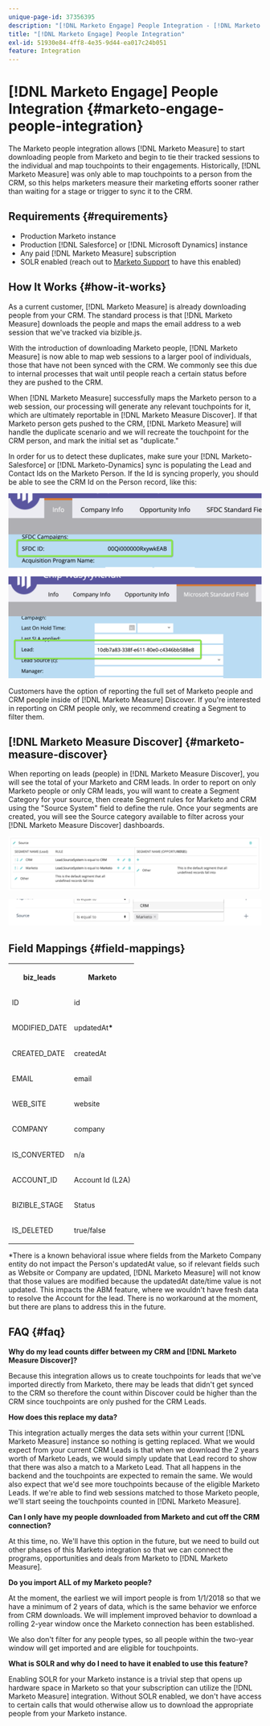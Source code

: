 ```yaml
---
unique-page-id: 37356395
description: "[!DNL Marketo Engage] People Integration - [!DNL Marketo Measure]"
title: "[!DNL Marketo Engage] People Integration"
exl-id: 51930e84-4ff8-4e35-9d44-ea017c24b051
feature: Integration
---
```

# [!DNL Marketo Engage] People Integration {#marketo-engage-people-integration}

The Marketo people integration allows [!DNL Marketo Measure] to start downloading people from Marketo and begin to tie their tracked sessions to the individual and map touchpoints to their engagements. Historically, [!DNL Marketo Measure] was only able to map touchpoints to a person from the CRM, so this helps marketers measure their marketing efforts sooner rather than waiting for a stage or trigger to sync it to the CRM.

## Requirements {#requirements}

* Production Marketo instance
* Production [!DNL Salesforce] or [!DNL Microsoft Dynamics] instance
* Any paid [!DNL Marketo Measure] subscription
* SOLR enabled (reach out to [Marketo Support](https://nation.marketo.com/t5/Support/ct-p/Support) to have this enabled)

## How It Works {#how-it-works}

As a current customer, [!DNL Marketo Measure] is already downloading people from your CRM. The standard process is that [!DNL Marketo Measure] downloads the people and maps the email address to a web session that we've tracked via bizible.js.

With the introduction of downloading Marketo people, [!DNL Marketo Measure] is now able to map web sessions to a larger pool of individuals, those that have not been synced with the CRM. We commonly see this due to internal processes that wait until people reach a certain status before they are pushed to the CRM.

When [!DNL Marketo Measure] successfully maps the Marketo person to a web session, our processing will generate any relevant touchpoints for it, which are ultimately reportable in [!DNL Marketo Measure Discover]. If that Marketo person gets pushed to the CRM, [!DNL Marketo Measure] will handle the duplicate scenario and we will recreate the touchpoint for the CRM person, and mark the initial set as "duplicate."

In order for us to detect these duplicates, make sure your [!DNL Marketo-Salesforce] or [!DNL Marketo-Dynamics] sync is populating the Lead and Contact Ids on the Marketo Person. If the Id is syncing properly, you should be able to see the CRM Id on the Person record, like this:

![](assets/5a.png)

![](assets/5b.png)

Customers have the option of reporting the full set of Marketo people and CRM people inside of [!DNL Marketo Measure] Discover. If you're interested in reporting on CRM people only, we recommend creating a Segment to filter them.

## [!DNL Marketo Measure Discover] {#marketo-measure-discover}

When reporting on leads (people) in [!DNL Marketo Measure Discover], you will see the total of your Marketo and CRM leads. In order to report on only Marketo people or only CRM leads, you will want to create a Segment Category for your source, then create Segment rules for Marketo and CRM using the "Source System" field to define the rule. Once your segments are created, you will see the Source category available to filter across your [!DNL Marketo Measure Discover] dashboards.

![](assets/bizible-discover-1.png)

![](assets/bizible-discover-2.png)

## Field Mappings {#field-mappings}

<table> 
 <colgroup> 
  <col> 
  <col> 
 </colgroup> 
 <tbody> 
  <tr> 
   <th><p><strong>biz_leads</strong></p></th> 
   <th><p><strong>Marketo</strong></p></th> 
  </tr> 
  <tr> 
   <td><p>ID</p></td> 
   <td><p>id</p></td> 
  </tr> 
  <tr> 
   <td><p>MODIFIED_DATE</p></td> 
   <td><p>updatedAt<strong>*</strong></p></td> 
  </tr> 
  <tr> 
   <td><p>CREATED_DATE</p></td> 
   <td><p>createdAt</p></td> 
  </tr> 
  <tr> 
   <td><p>EMAIL</p></td> 
   <td><p>email</p></td> 
  </tr> 
  <tr> 
   <td><p>WEB_SITE</p></td> 
   <td><p>website</p></td> 
  </tr> 
  <tr> 
   <td><p>COMPANY</p></td> 
   <td><p>company</p></td> 
  </tr> 
  <tr> 
   <td><p>IS_CONVERTED</p></td> 
   <td><p>n/a</p></td> 
  </tr> 
  <tr> 
   <td><p>ACCOUNT_ID</p></td> 
   <td><p>Account Id (L2A)</p></td> 
  </tr> 
  <tr> 
   <td><p>BIZIBLE_STAGE</p></td> 
   <td><p>Status</p></td> 
  </tr> 
  <tr> 
   <td><p>IS_DELETED</p></td> 
   <td><p>true/false</p></td> 
  </tr> 
 </tbody> 
</table>

*There is a known behavioral issue where fields from the Marketo Company entity do not impact the Person's updatedAt value, so if relevant fields such as Website or Company are updated, [!DNL Marketo Measure] will not know that those values are modified because the updatedAt date/time value is not updated. This impacts the ABM feature, where we wouldn't have fresh data to resolve the Account for the lead. There is no workaround at the moment, but there are plans to address this in the future.

## FAQ {#faq}

**Why do my lead counts differ between my CRM and [!DNL Marketo Measure Discover]?**

Because this integration allows us to create touchpoints for leads that we've imported directly from Marketo, there may be leads that didn't get synced to the CRM so therefore the count within Discover could be higher than the CRM since touchpoints are only pushed for the CRM Leads.

**How does this replace my data?**

This integration actually merges the data sets within your current [!DNL Marketo Measure] instance so nothing is getting replaced. What we would expect from your current CRM Leads is that when we download the 2 years worth of Marketo Leads, we would simply update that Lead record to show that there was also a match to a Marketo Lead. That all happens in the backend and the touchpoints are expected to remain the same. We would also expect that we'd see more touchpoints because of the eligible Marketo Leads. If we're able to find web sessions matched to those Marketo people, we'll start seeing the touchpoints counted in [!DNL Marketo Measure].

**Can I only have my people downloaded from Marketo and cut off the CRM connection?**

At this time, no. We'll have this option in the future, but we need to build out other phases of this Marketo integration so that we can connect the programs, opportunities and deals from Marketo to [!DNL Marketo Measure].

**Do you import ALL of my Marketo people?**

At the moment, the earliest we will import people is from 1/1/2018 so that we have a minimum of 2 years of data, which is the same behavior we enforce from CRM downloads. We will implement improved behavior to download a rolling 2-year window once the Marketo connection has been established.

We also don't filter for any people types, so all people within the two-year window will get imported and are eligible for touchpoints.

**What is SOLR and why do I need to have it enabled to use this feature?**

Enabling SOLR for your Marketo instance is a trivial step that opens up hardware space in Marketo so that your subscription can utilize the [!DNL Marketo Measure] integration. Without SOLR enabled, we don't have access to certain calls that would otherwise allow us to download the appropriate people from your Marketo instance.
